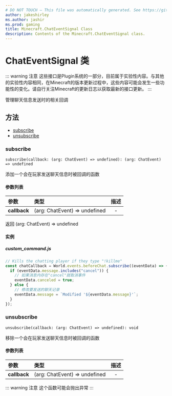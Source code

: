 ```yaml
---
# DO NOT TOUCH — This file was automatically generated. See https://github.com/Mojang/MinecraftScriptingApiDocsGenerator to modify descriptions, examples, etc.
author: jakeshirley
ms.author: jashir
ms.prod: gaming
title: Minecraft.ChatEventSignal Class
description: Contents of the Minecraft.ChatEventSignal class.
---
```

# ChatEventSignal 类
::: warning 注意
这些接口是Plugin系统的一部分，目前属于实验性内容。与其他的实验性内容相同，在Minecraft的版本更新过程中，这些内容可能会发生一些功能性的变化。请自行关注Minecraft的更新日志以获取最新的接口更新。
:::

管理聊天信息发送时的相关回调


## 方法
- [subscribe](#subscribe)
- [unsubscribe](#unsubscribe)
  
### **subscribe**
`
subscribe(callback: (arg: ChatEvent) => undefined): (arg: ChatEvent) => undefined
`

添加一个会在玩家发送聊天信息时被回调的函数
#### 参数列表
| 参数 | 类型 | 描述 |
| :--- | :--- | :---: |
| **callback** | (arg: ChatEvent) => undefined | - |

返回 (arg: ChatEvent) => undefined


#### 实例
##### ***custom_command.js***
```javascript
// Kills the chatting player if they type "!killme"
const chatCallback = World.events.beforeChat.subscribe((eventData) => {
  if (eventData.message.includes("cancel")) {
    // 如果消息内存在"cancel"就取消事件
    eventData.canceled = true;
  } else {
    // 修改要发送的聊天记录
    eventData.message = `Modified '${eventData.message}'`;
  }
});

```
### **unsubscribe**
`
unsubscribe(callback: (arg: ChatEvent) => undefined): void
`

移除一个会在玩家发送聊天信息时被回调的函数
#### 参数列表
| 参数 | 类型 | 描述 |
| :--- | :--- | :---: |
| **callback** | (arg: ChatEvent) => undefined | - |


::: warning 注意
这个函数可能会抛出异常
:::